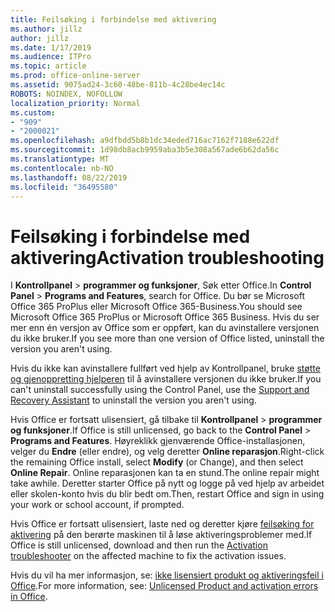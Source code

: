 ```yaml
---
title: Feilsøking i forbindelse med aktivering
ms.author: jillz
author: jillz
ms.date: 1/17/2019
ms.audience: ITPro
ms.topic: article
ms.prod: office-online-server
ms.assetid: 9075ad24-3c60-48be-811b-4c28be4ec14c
ROBOTS: NOINDEX, NOFOLLOW
localization_priority: Normal
ms.custom:
- "909"
- "2000021"
ms.openlocfilehash: a9dfbdd5b8b1dc34eded716ac7162f7188e622df
ms.sourcegitcommit: 1d98db8acb9959aba3b5e308a567ade6b62da56c
ms.translationtype: MT
ms.contentlocale: nb-NO
ms.lasthandoff: 08/22/2019
ms.locfileid: "36495580"
---
```

# <a name="activation-troubleshooting"></a><span data-ttu-id="7e882-102">Feilsøking i forbindelse med aktivering</span><span class="sxs-lookup"><span data-stu-id="7e882-102">Activation troubleshooting</span></span>

<span data-ttu-id="7e882-103">I **Kontrollpanel** \> **programmer og funksjoner**, Søk etter Office.</span><span class="sxs-lookup"><span data-stu-id="7e882-103">In **Control Panel** \> **Programs and Features**, search for Office.</span></span> <span data-ttu-id="7e882-104">Du bør se Microsoft Office 365 ProPlus eller Microsoft Office 365-Business.</span><span class="sxs-lookup"><span data-stu-id="7e882-104">You should see Microsoft Office 365 ProPlus or Microsoft Office 365 Business.</span></span> <span data-ttu-id="7e882-105">Hvis du ser mer enn én versjon av Office som er oppført, kan du avinstallere versjonen du ikke bruker.</span><span class="sxs-lookup"><span data-stu-id="7e882-105">If you see more than one version of Office listed, uninstall the version you aren't using.</span></span>
  
<span data-ttu-id="7e882-106">Hvis du ikke kan avinstallere fullført ved hjelp av Kontrollpanel, bruke [støtte og gjenoppretting hjelperen](https://aka.ms/SARA-OfficeUninstall-Alchemy) til å avinstallere versjonen du ikke bruker.</span><span class="sxs-lookup"><span data-stu-id="7e882-106">If you can't uninstall successfully using the Control Panel, use the [Support and Recovery Assistant](https://aka.ms/SARA-OfficeUninstall-Alchemy) to uninstall the version you aren't using.</span></span>
  
<span data-ttu-id="7e882-107">Hvis Office er fortsatt ulisensiert, gå tilbake til **Kontrollpanel** \> **programmer og funksjoner**.</span><span class="sxs-lookup"><span data-stu-id="7e882-107">If Office is still unlicensed, go back to the **Control Panel** \> **Programs and Features**.</span></span> <span data-ttu-id="7e882-108">Høyreklikk gjenværende Office-installasjonen, velger du **Endre** (eller endre), og velg deretter **Online reparasjon**.</span><span class="sxs-lookup"><span data-stu-id="7e882-108">Right-click the remaining Office install, select **Modify** (or Change), and then select **Online Repair**.</span></span> <span data-ttu-id="7e882-109">Online reparasjonen kan ta en stund.</span><span class="sxs-lookup"><span data-stu-id="7e882-109">The online repair might take awhile.</span></span> <span data-ttu-id="7e882-110">Deretter starter Office på nytt og logge på ved hjelp av arbeidet eller skolen-konto hvis du blir bedt om.</span><span class="sxs-lookup"><span data-stu-id="7e882-110">Then, restart Office and sign in using your work or school account, if prompted.</span></span>
  
<span data-ttu-id="7e882-111">Hvis Office er fortsatt ulisensiert, laste ned og deretter kjøre [feilsøking for aktivering](https://aka.ms/SARA-OfficeActivation-Alchemy) på den berørte maskinen til å løse aktiveringsproblemer med.</span><span class="sxs-lookup"><span data-stu-id="7e882-111">If Office is still unlicensed, download and then run the [Activation troubleshooter](https://aka.ms/SARA-OfficeActivation-Alchemy) on the affected machine to fix the activation issues.</span></span>
  
<span data-ttu-id="7e882-112">Hvis du vil ha mer informasjon, se: [ikke lisensiert produkt og aktiveringsfeil i Office](https://support.office.com/article/0d23d3c0-c19c-4b2f-9845-5344fedc4380).</span><span class="sxs-lookup"><span data-stu-id="7e882-112">For more information, see: [Unlicensed Product and activation errors in Office](https://support.office.com/article/0d23d3c0-c19c-4b2f-9845-5344fedc4380).</span></span>
